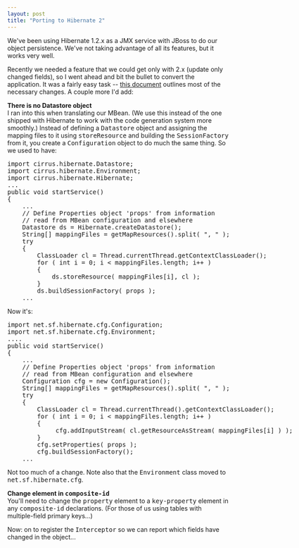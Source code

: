 ```yaml
---
layout: post
title: "Porting to Hibernate 2"
---
```




We've been using Hibernate 1.2.x as a JMX service with JBoss to do our object persistence. We've not taking advantage of all its features, but it works very well.

<p>Recently we needed a feature that we could get only with 2.x (update only changed fields), so I went ahead and bit the bullet to convert the application. It was a fairly easy task -- <a href="http://hibernate.bluemars.net/68.html">this document</a> outlines most of the necessary changes. A couple more I'd add:</p>

<p><b>There is no Datastore object</b><br>
I ran into this when translating our MBean. (We use this instead of the one shipped with Hibernate to work with the code generation system more smoothly.) Instead of defining a <tt>Datastore</tt> object and assigning the mapping files to it using <tt>storeResource</tt> and building the <tt>SessionFactory</tt> from it, you create a <tt>Configuration</tt> object to do much the same thing. So we used to have:</p>
<pre class="sourceCode">
import cirrus.hibernate.Datastore;
import cirrus.hibernate.Environment;
import cirrus.hibernate.Hibernate;
...
public void startService()
{
    ...
    // Define Properties object 'props' from information
    // read from MBean configuration and elsewhere
    Datastore ds = Hibernate.createDatastore();
    String[] mappingFiles = getMapResources().split( ", " );
    try
    {
        ClassLoader cl = Thread.currentThread.getContextClassLoader();
        for ( int i = 0; i < mappingFiles.length; i++ )
        {
            ds.storeResource( mappingFiles[i], cl );
        }
        ds.buildSessionFactory( props );
    ...
</pre>

<p>Now it's:</p>
<pre class="sourceCode">
import net.sf.hibernate.cfg.Configuration;
import net.sf.hibernate.cfg.Environment;
....
public void startService()
{
    ...
    // Define Properties object 'props' from information
    // read from MBean configuration and elsewhere
    Configuration cfg = new Configuration();
    String[] mappingFiles = getMapResources().split( ", " );
    try
    {
        ClassLoader cl = Thread.currentThread().getContextClassLoader();
        for ( int i = 0; i < mappingFiles.length; i++ )
        {
             cfg.addInputStream( cl.getResourceAsStream( mappingFiles[i] ) );
        }
        cfg.setProperties( props );
        cfg.buildSessionFactory();
    ...        
</pre>

<p>Not too much of a change. Note also that the <tt>Environment</tt> class moved to <tt>net.sf.hibernate.cfg</tt>.</b>

<p><b>Change element in <tt>composite-id</tt></b><br>
You'll need to change the <tt>property</tt> element to a <tt>key-property</tt> element in any <tt>composite-id</tt> declarations. (For those of us using tables with multiple-field primary keys...)</p>

<p>Now: on to register the <tt>Interceptor</tt> so we can report which fields have changed in the object...</p>


